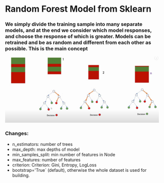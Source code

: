 # Random Forest Model from Sklearn

### We simply divide the training sample into many separate models, and at the end we consider which model responses, and choose the response of which is greater. Models can be retrained and be as random and different from each other as possible. This is the main concept

![plot](./rf.jpg)


### Changes:

- n_estimators: number of trees
- max_depth: max depths of model
- min_samples_split: min number of features in Node
- max_features: number of features
- criterion: Criterion: Gini, Entropy, LogLoss
- bootstrap='True` (default), otherwise the whole dataset is used for building.